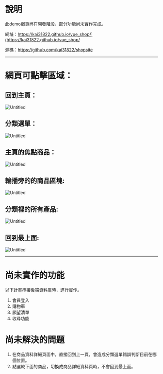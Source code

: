 # 說明

   此demo網頁尚在開發階段，部分功能尚未實作完成。

   網址：https://kai31822.github.io/vue_shop/](https://kai31822.github.io/vue_shop/

   源碼：https://github.com/kai31822/shopsite

---

# 網頁可點擊區域：

## 回到主頁：

![Untitled](https://drive.google.com/file/d/1pcBr4gEhho9wXSDLN0pVBMqzHbpQYytP/view?usp=sharing)

## 分類選單：

![Untitled](https://drive.google.com/file/d/1qBdtvNT-353XKl3tgUcNrAfcdTpBZbbQ/view?usp=sharing)

## 主頁的焦點商品：

![Untitled](https://drive.google.com/file/d/1kMaWNata4hl6i1i_G7_pwAY_AlAW3vpx/view?usp=sharing)

## 輪播旁的的商品區塊:

![Untitled](https://drive.google.com/file/d/13N4YYTIx1vPh7nb3OYX-jSlZLDFoMaJw/view?usp=sharing)

## 分類裡的所有產品:

![Untitled](https://drive.google.com/file/d/1lsmGDK0bGRNzdnoTtdmcDbtw0RNVA7Q4/view?usp=sharing)

## 回到最上面:

![Untitled](https://drive.google.com/file/d/150GI1KksAPX1PE7eoXywMiH_n8d62fZG/view?usp=sharing)

---

# 尚未實作的功能

以下計畫串接後端資料庫時，進行實作。

1. 會員登入
2. 購物車
3. 願望清單
4. 收尋功能

# 尚未解決的問題

1. 在商品資料詳細頁面中，直接回到上一頁，會造成分類選單錯誤判斷目前在哪個位置。
2. 點選較下面的商品，切換成商品詳細資料頁時，不會回到最上面。
